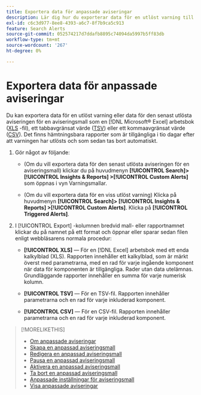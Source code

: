 ```yaml
---
title: Exportera data för anpassade aviseringar
description: Lär dig hur du exporterar data för en utlöst varning till en fil.
exl-id: c6c3d977-8ee8-4393-a6c7-8f7b9ca5c913
feature: Search Alerts
source-git-commit: 052574217d7ddafb8895c74094da5997b5ff83db
workflow-type: tm+mt
source-wordcount: '267'
ht-degree: 0%

---
```


# Exportera data för anpassade aviseringar

Du kan exportera data för en utlöst varning eller data för den senast utlösta aviseringen för en aviseringsmall som en [!DNL Microsoft® Excel] arbetsbok ([XLS](/help/search-social-commerce/glossary.md#w-x) -fil), ett tabbavgränsat värde ([TSV](/help/search-social-commerce/glossary.md#s-t)) eller ett kommaavgränsat värde ([CSV](/help/search-social-commerce/glossary.md#c-d)). Det finns hämtningsbara rapporter som är tillgängliga i tio dagar efter att varningen har utlösts och som sedan tas bort automatiskt.

1. Gör något av följande:

   * (Om du vill exportera data för den senast utlösta aviseringen för en aviseringsmall) klickar du på huvudmenyn **[!UICONTROL Search]> [!UICONTROL Insights & Reports] >[!UICONTROL Custom Alerts]** som öppnas i vyn Varningsmallar.

   * (Om du vill exportera data för en viss utlöst varning) Klicka på huvudmenyn **[!UICONTROL Search]> [!UICONTROL Insights & Reports] >[!UICONTROL Custom Alerts]**. Klicka på **[!UICONTROL Triggered Alerts]**.

1. I [!UICONTROL Export] -kolumnen bredvid mall- eller rapportnamnet klickar du på namnet på ett format och öppnar eller sparar sedan filen enligt webbläsarens normala procedur:

   * **[!UICONTROL XLS]** — För en [!DNL Excel] arbetsbok med ett enda kalkylblad (XLS). Rapporten innehåller ett kalkylblad, som är märkt överst med parametrarna, med en rad för varje ingående komponent när data för komponenten är tillgängliga. Rader utan data utelämnas. Grundläggande rapporter innehåller en summa för varje numerisk kolumn.

   * **[!UICONTROL TSV]** — För en TSV-fil. Rapporten innehåller parametrarna och en rad för varje inkluderad komponent.

   * **[!UICONTROL CSV]** — För en CSV-fil. Rapporten innehåller parametrarna och en rad för varje inkluderad komponent.

>[!MORELIKETHIS]
>
>* [Om anpassade aviseringar](alert-about.md)
>* [Skapa en anpassad aviseringsmall](alert-template-create.md)
>* [Redigera en anpassad aviseringsmall](alert-template-edit.md)
>* [Pausa en anpassad aviseringsmall](alert-template-pause.md)
>* [Aktivera en anpassad aviseringsmall](alert-template-activate.md)
>* [Ta bort en anpassad aviseringsmall](alert-template-delete.md)
>* [Anpassade inställningar för aviseringsmall](alert-template-settings.md)
>* [Visa anpassade aviseringar](alert-view.md)
